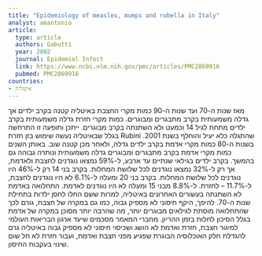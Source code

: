 ```yaml
---
title: "Epidemiology of measles, mumps and rubella in Italy"
analyst: amantonio
article:
  type: article
  authors: Gabutti
  year: 2002
  journal: Epidemiol Infect
  link: https://www.ncbi.nlm.nih.gov/pmc/articles/PMC2869916
  pubmed: PMC2869916
countries:
- איטליה
---
```


מאז שנות ה-70 ועד שנות ה-90 כמות מקרי החצבת באיטליה קטנה בקרב ילדים אך גדלה משמעותית בקרב מתבגרים ומבוגרים.
כמות מקרי חזרת גדלה משמעותית בקרב ילדים מתחת לגיל 14 וכמעט ולא השתנתה בקרב מבוגרים. ייתכן ותופעה זו התרחשה בגלל שבאיטליה נעשה שימוש בזן חזרת Rubini שהתגלה כלא יעיל והוחלף בשנת 2001.
בשנות ה-80 כמות מקרי אדמת בקרב ילדים גדלה, ולאחר מכן קטנה שוב. באותן השנים כמות מקרי אדמת בקרב מתבגרים ומבוגרים גדלה משמעותית ונותרה גבוהה גם בהמשך.
בקרב ילדים בגילאי שנתיים עד ארבע, ל-59% נמצאו נוגדנים לחצבת ולאדמת, אך רק ל-32% נמצאו נוגדנים לכל שלושת המחלות. בקרב בני 14 רק ל-46% היו נוגדנים לכל שלושת המחלות. בקרב בני 20 ומעלה ל-6.1% לא היו נוגדנים לחצבת, ל-11.7% – לחזרת. ל-8.8% מבני 15 ומעלה לא היו נוגדנים לאדמת.
התחלואה באדמת לא השתנתה בעשורים האחרונים באיטליה, למרות ששם החלו לחסן ילדות בתחילת שנות ה-70. להיפך, היקף חיסוני לא מספיק גבוה, כמו גם במקרה של חצבת, גורם לכך שהתחלואה מוסתת לגילאים מבוגרים יותר, מה שהרבה יותר מסוכן במקרה של אדמת בגלל הסיכון לחלות בזמן ההריון.
מחברי המאמר מסכמים שיעד ארגון הבריאות העולמי למיגור חצבת, חזרת ואדמת לא הושג ושכיסוי חיסוני לא מספיק גבוה באיטליה גרם להגדלת חלק האוכלוסיה הבוגרת שפגיע מפני חצבת ואדמת, ועבור חזרת לא חל שום שינוי בעקבות החיסון.

